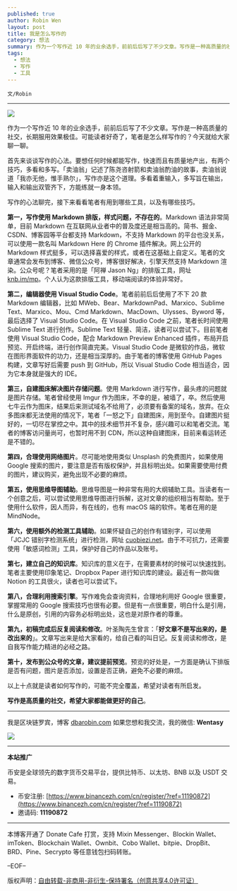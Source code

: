 ```yaml
---
published: true
author: Robin Wen
layout: post
title: 我是怎么写作的
category: 想法
summary: 作为一个写作近 10 年的业余选手，前前后后写了不少文章。写作是一种高质量的社交，长期服用效果极佳。可能读者好奇了，笔者是怎么样写作的？今天就给大家聊一聊。首先来谈谈写作的心法。要想任何时候都能写作，快速而且有质量地产出，有两个技巧，多看和多写。「卖油翁」记述了陈尧咨射箭和卖油翁酌油的故事，卖油翁说道「我亦无他，惟手熟尔」，写作亦是这个道理。多看着重输入，多写旨在输出，输入和输出双管齐下，方能练就一身本领。以上十点就是读者如何写作的，可能不完全覆盖，希望对读者有所启发。写作是高质量的社交，希望大家都能做更好的自己。
tags:
  - 想法
  - 写作
  - 工具
---
```


`文/Robin`

***

![](https://cdn.dbarobin.com/gfd1btf.png)

作为一个写作近 10 年的业余选手，前前后后写了不少文章。写作是一种高质量的社交，长期服用效果极佳。可能读者好奇了，笔者是怎么样写作的？今天就给大家聊一聊。

首先来谈谈写作的心法。要想任何时候都能写作，快速而且有质量地产出，有两个技巧，多看和多写。「卖油翁」记述了陈尧咨射箭和卖油翁酌油的故事，卖油翁说道「我亦无他，惟手熟尔」，写作亦是这个道理。多看着重输入，多写旨在输出，输入和输出双管齐下，方能练就一身本领。

写作的心法聊完，接下来看看笔者有用到哪些工具，以及有哪些技巧。

**第一，写作使用 Markdown 排版，样式问题，不存在的**。Markdown 语法非常简单，目前 Markdown 在互联网从业者中的普及度还是相当高的。简书、掘金、CSDN、博客园等平台都支持 Markdown，不支持 Markdown 的平台也没关系，可以使用一款名叫 Markdown Here 的 Chrome 插件解决。网上公开的 Markdown 样式挺多，可以选择喜爱的样式，或者在这基础上自定义。笔者的文章通常会发布到博客、微信公众号，博客很好解决，引擎天然支持 Markdown 渲染。公众号呢？笔者采用的是「阿禅 Jason Ng」的排版工具，网址 [knb.im/mp](https://knb.im/mp)。个人认为这款排版工具，移动端阅读的体验非常好。

**第二，编辑器使用 Visual Studio Code**。笔者前前后后使用了不下 20 款 Markdown 编辑器，比如 MWeb、Bear、MarkdownPad、Marxico、Sublime Text、Marxico、Mou、Cmd Markdown、MacDown、Ulysses、Byword 等，最后选择了 Visual Studio Code。在 Visual Studio Code 之前，笔者长时间使用 Sublime Text 进行创作。Sublime Text 轻量、简洁，读者可以尝试下。目前笔者使用 Visual Studio Code，配合 Markdown Preview Enhanced 插件，布局开启预览、开启终端，进行创作简直完美。Visual Studio Code 是微软的作品，微软在图形界面软件的功力，还是相当深厚的。由于笔者的博客使用 GitHub Pages 构建，文章写好后需要 push 到 GitHub，所以 Visual Studio Code 相当适合，因为它本身就是强大的 IDE。

**第三，自建图床解决图片存储问题**。使用 Markdown 进行写作，最头疼的问题就是图片存储。笔者曾经使用 Imgur 作为图床，不幸的是，被墙了，卒。然后使用七牛云作为图床，结果后来测试域名不给用了，必须要有备案的域名，放弃。在众多图床都无法使用的情况下，笔者「一怒之下」自建图床，用到至今。自建图片挺好的，一切尽在掌控之中。其中的技术细节并不复杂，感兴趣可以和笔者交流。笔者的博客访问量尚可，也暂时用不到 CDN，所以这种自建图床，目前来看运转还是不错的。

**第四，合理使用网络图片**。尽可能地使用类似 Unsplash 的免费图片，如果使用 Google 搜索的图片，要注意是否有版权保护，并且标明出处。如果需要使用付费的图片，建议购买，避免出现不必要的麻烦。

**第五，使用思维导图辅助**。思维导图是一种非常有用的大纲辅助工具。当读者有一个创意之后，可以尝试使用思维导图进行拆解，这对文章的组织相当有帮助。至于使用什么软件，因人而异，有在线的，也有 macOS 端的软件。笔者在用的是 MindNode。

**第六，使用额外的检测工具辅助**。如果怀疑自己的创作有错别字，可以使用「JCJC 错别字检测系统」进行检测，网址 [cuobiezi.net](http://cuobiezi.net)。由于不可抗力，还需要使用「敏感词检测」工具，保护好自己的作品以及账号。

**第七，建立自己的知识库**。知识库的意义在于，在需要素材的时候可以快速找到。笔者主要使用印象笔记、Dropbox Paper 进行知识库的建设。最近有一款叫做 Notion 的工具很火，读者也可以尝试下。

**第八，合理利用搜索引擎**。写作难免会查询资料，合理地利用好 Google 很重要，掌握常用的 Google 搜索技巧也很有必要。但是有一点很重要，明白什么是引用，什么是原创，引用的内容务必标明出处，这也是对原作者的尊重。

**第九，初稿完成后反复阅读和修改**。叶圣陶先生曾言：「**好文章不是写出来的，是改出来的**」。文章写出来是给大家看的，给自己看的叫日记。反复阅读和修改，是自我写作能力精进的必经之路。

**第十，发布到公众号的文章，建议提前预览**。预览的好处是，一方面是确认下排版是否有问题，图片是否添加，设置是否正确，避免不必要的麻烦。

以上十点就是读者如何写作的，可能不完全覆盖，希望对读者有所启发。

**写作是高质量的社交，希望大家都能做更好的自己**。

***

我是区块链罗宾，博客 [dbarobin.com](https://dbarobin.com/)
如果您想和我交流，我的微信: **Wentasy**

![](https://cdn.dbarobin.com/v4yywe2.png)

***

**本站推广**

币安是全球领先的数字货币交易平台，提供比特币、以太坊、BNB 以及 USDT 交易。

* 币安注册: [https://www.binancezh.com/cn/register/?ref=11190872](https://www.binancezh.com/cn/register/?ref=11190872)
* 邀请码: **11190872**

***

本博客开通了 Donate Cafe 打赏，支持 Mixin Messenger、Blockin Wallet、imToken、Blockchain Wallet、Ownbit、Cobo Wallet、bitpie、DropBit、BRD、Pine、Secrypto 等任意钱包扫码转账。

<center>
    <div class="--donate-button"
         data-button-id="f8b9df0d-af9a-460d-8258-d3f435445075"
    ></div>
</center>

–EOF–

版权声明：[自由转载-非商用-非衍生-保持署名（创意共享4.0许可证）](http://creativecommons.org/licenses/by-nc-nd/4.0/deed.zh)